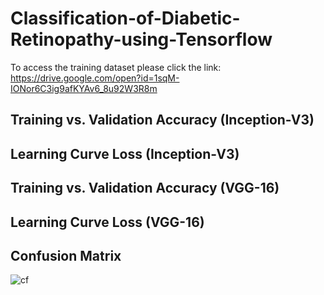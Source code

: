 # Classification-of-Diabetic-Retinopathy-using-Tensorflow

To access the training dataset please click the link:
https://drive.google.com/open?id=1sqM-IONor6C3ig9afKYAv6_8u92W3R8m

## Training vs. Validation Accuracy (Inception-V3)

## Learning Curve Loss (Inception-V3)

## Training vs. Validation Accuracy (VGG-16)

## Learning Curve Loss (VGG-16)


## Confusion Matrix
![cf](https://user-images.githubusercontent.com/26629945/59032971-58030200-8889-11e9-910d-c68a003ae7c7.JPG)

